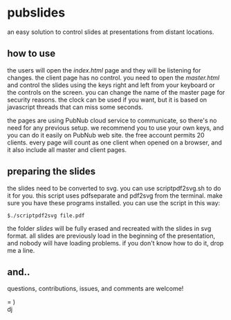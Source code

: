 # pubslides
an easy solution to control slides at presentations from distant locations.

## how to use

the users will open the *index.html* page and they will be listening for changes.
the client page has no control.
you need to open the *master.html* and control the slides using the keys right
and left from your keyboard or the controls on the screen.
you can change the name of the master page for security reasons.
the clock can be used if you want, but it is based on javascript threads that
can miss some seconds.

the pages are using PubNub cloud service to communicate, so there's no need
for any previous setup.
we recommend you to use your own keys, and you can do it easily on PubNub web site.
the free account permits 20 clients.
every page will count as one client when opened on a browser, and it also include all master and client pages.

## preparing the slides

the slides need to be converted to svg.
you can use scriptpdf2svg.sh to do it for you.
this script uses pdfseparate and pdf2svg from the terminal.
make sure you have these programs installed.
you can use the script in this way:

`$./scriptpdf2svg file.pdf`

the folder *slides* will be fully erased and recreated with the slides in svg format.
all slides are previously load in the beginning of the presentation, and nobody will have loading problems.
if you don't know how to do it, drop me a line.

## and..

questions, contributions, issues, and comments are welcome!

= )<br>
dj
